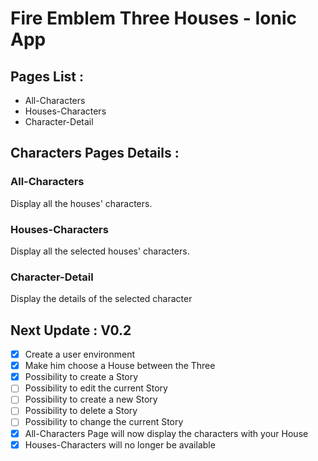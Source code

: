 # Fire Emblem Three Houses - Ionic App

## Pages List : 

- All-Characters
- Houses-Characters
- Character-Detail

## Characters Pages Details : 

### All-Characters

Display all the houses' characters.

### Houses-Characters

Display all the selected houses' characters.

### Character-Detail

Display the details of the selected character

## Next Update : V0.2

- [x] Create a user environment
- [x] Make him choose a House between the Three
- [x] Possibility to create a Story
- [ ] Possibility to edit the current Story
- [ ] Possibility to create a new Story
- [ ] Possibility to delete a Story
- [ ] Possibility to change the current Story
- [x] All-Characters Page will now display the characters with your House
- [x] Houses-Characters will no longer be available
